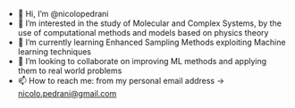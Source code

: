 - 👋 Hi, I’m @nicolopedrani
- 👀 I’m interested in the study of Molecular and Complex Systems, by the use of computational methods and models based on physics theory 
- 🌱 I’m currently learning Enhanced Sampling Methods exploiting Machine learning techniques 
- 💞️ I’m looking to collaborate on improving ML methods and applying them to real world problems
- 📫 How to reach me: from my personal email address -> nicolo.pedrani@gmail.com

<!---
nicolopedrani/nicolopedrani is a ✨ special ✨ repository because its `README.md` (this file) appears on your GitHub profile.
You can click the Preview link to take a look at your changes.
--->
